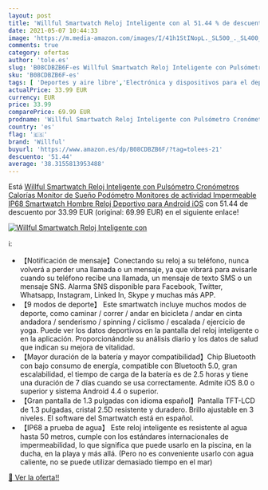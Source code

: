 ```yaml
---
layout: post
title: 'Willful Smartwatch Reloj Inteligente con al 51.44 % de descuento'
date: 2021-05-07 10:44:33
image: 'https://m.media-amazon.com/images/I/41h1StINopL._SL500_._SL400_.jpg'
comments: true
category: ofertas
author: 'tole.es'
slug: 'B08CDBZB6F-es Willful Smartwatch Reloj Inteligente con Pulsómetro...'
sku: 'B08CDBZB6F-es'
tags: [ 'Deportes y aire libre','Electrónica y dispositivos para el deporte','Monitores de actividad','Relojes','Relojes para mujer','Smartwatches Fashion para Mujer','android','willful', ]
actualPrice: 33.99 EUR
currency: EUR
price: 33.99
comparePrice: 69.99 EUR
prodname: 'Willful Smartwatch Reloj Inteligente con Pulsómetro Cronómetros Calorías Monitor de Sueño Podómetro Monitores de actividad Impermeable IP68 Smartwatch Hombre Reloj Deportivo para Android iOS'
country: 'es'
flag: '🇪🇸'
brand: 'Willful'
buyurl: 'https://www.amazon.es/dp/B08CDBZB6F/?tag=tolees-21'
descuento: '51.44'
average: '38.3155813953488'
---
```


Está [Willful Smartwatch Reloj Inteligente con Pulsómetro Cronómetros Calorías Monitor de Sueño Podómetro Monitores de actividad Impermeable IP68 Smartwatch Hombre Reloj Deportivo para Android iOS](https://www.amazon.es/dp/B08CDBZB6F/?tag=tolees-21) con 51.44 de descuento por 33.99 EUR (original: 69.99 EUR) en el siguiente enlace!

[![Willful Smartwatch Reloj Inteligente con](https://m.media-amazon.com/images/I/41h1StINopL._SL500_._SL400_.jpg)](https://www.amazon.es/dp/B08CDBZB6F/?tag=tolees-21)

ℹ️:

- 【Notificación de mensaje】Conectando su reloj a su teléfono, nunca volverá a perder una llamada o un mensaje, ya que vibrará para avisarle cuando su teléfono recibe una llamada, un mensaje de texto SMS o un mensaje SNS. Alarma SNS disponible para Facebook, Twitter, Whatsapp, Instagram, Linked In, Skype y muchas más APP.
- 【9 modos de deporte】 Este smartwatch incluye muchos modos de deporte, como caminar / correr / andar en bicicleta / andar en cinta andadora / senderismo / spinning / ciclismo / escalada / ejercicio de yoga. Puede ver los datos deportivos en la pantalla del reloj inteligente o en la aplicación. Proporcionándole su análisis diario y los datos de salud que indican su mejora de vitalidad.
- 【Mayor duración de la batería y mayor compatibilidad】Chip Bluetooth con bajo consumo de energía, compatible con Bluetooth 5.0, gran escalabilidad, el tiempo de carga de la batería es de 2.5 horas y tiene una duración de 7 días cuando se usa correctamente. Admite iOS 8.0 o superior y sistema Android 4.4 o superior.
- 【Gran pantalla de 1.3 pulgadas con idioma español】Pantalla TFT-LCD de 1.3 pulgadas, cristal 2.5D resistente y duradero. Brillo ajustable en 3 niveles. El software del Smartwatch está en español.
- 【IP68 a prueba de agua】 Este reloj inteligente es resistente al agua hasta 50 metros, cumple con los estándares internacionales de impermeabilidad, lo que significa que puede usarlo en la piscina, en la ducha, en la playa y más allá. (Pero no es conveniente usarlo con agua caliente, no se puede utilizar demasiado tiempo en el mar)

[🛒 Ver la oferta!!](https://www.amazon.es/dp/B08CDBZB6F/?tag=tolees-21)
